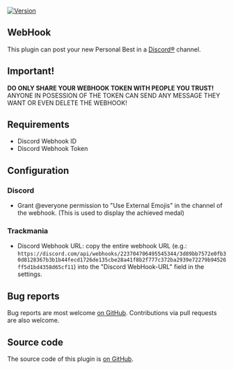 [![Version](https://img.shields.io/badge/dynamic/json?color=pink&label=Version&query=version&url=https%3A%2F%2Fopenplanet.dev%2Fapi%2Fplugin%2F524)](https://openplanet.dev/plugin/webhook)


## WebHook
This plugin can post your new Personal Best in a [Discord®](https://discord.com/) channel.

## Important!
**DO ONLY SHARE YOUR WEBHOOK TOKEN WITH PEOPLE YOU TRUST!**
ANYONE IN POSESSION OF THE TOKEN CAN SEND ANY MESSAGE THEY WANT OR EVEN DELETE THE WEBHOOK!

## Requirements
* Discord Webhook ID
* Discord Webhook Token

## Configuration
### Discord
* Grant @everyone permission to "Use External Emojis" in the channel of the webhook. (This is used to display the achieved medal)
### Trackmania
* Discord Webhook URL: copy the entire webhook URL (e.g.: `https://discord.com/api/webhooks/223704706495545344/3d89bb7572e0fb30d8128367b3b1b44fecd1726de135cbe28a41f8b2f777c372ba2939e72279b94526ff5d1bd4358d65cf11`) into the "Discord WebHook-URL" field in the settings.

## Bug reports
Bug reports are most welcome [on GitHub](https://github.com/BenG-07/Trackmania-WebHook/issues). Contributions via pull requests are also welcome.

## Source code
The source code of this plugin is [on GitHub](https://github.com/BenG-07/Trackmania-WebHook).
